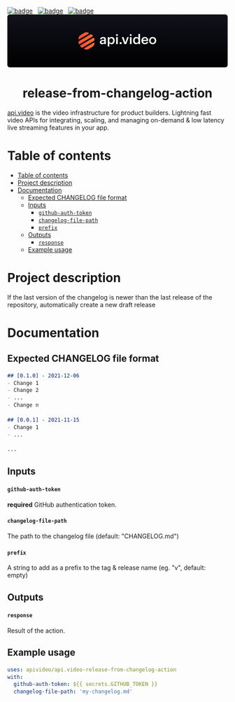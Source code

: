 [![badge](https://img.shields.io/twitter/follow/api_video?style=social)](https://twitter.com/intent/follow?screen_name=api_video) &nbsp; [![badge](https://img.shields.io/github/stars/apivideo/api.video-release-from-changelog-action?style=social)](https://github.com/apivideo/api.video-release-from-changelog-action) &nbsp; [![badge](https://img.shields.io/discourse/topics?server=https%3A%2F%2Fcommunity.api.video)](https://community.api.video)
![](https://github.com/apivideo/API_OAS_file/blob/master/apivideo_banner.png)
<h1 align="center">release-from-changelog-action</h1>

[api.video](https://api.video) is the video infrastructure for product builders. Lightning fast video APIs for integrating, scaling, and managing on-demand & low latency live streaming features in your app.

# Table of contents

- [Table of contents](#table-of-contents)
- [Project description](#project-description)
- [Documentation](#documentation)
  - [Expected CHANGELOG file format](#expected-changelog-file-format)
  - [Inputs](#inputs)
      - [`github-auth-token`](#github-auth-token)
      - [`changelog-file-path`](#changelog-file-path)
      - [`prefix`](#prefix)
  - [Outputs](#outputs)
      - [`response`](#response)
  - [Example usage](#example-usage)

# Project description

If the last version of the changelog is newer than the last release of the repository, automatically create a new draft release

# Documentation

## Expected CHANGELOG file format
```markdown
## [0.1.0] - 2021-12-06
- Change 1
- Change 2
- ...
- Change n

## [0.0.1] - 2021-11-15
- Change 1
- ...

...
```

## Inputs

#### `github-auth-token`

**required** GitHub authentication token.

#### `changelog-file-path`

The path to the changelog file (default: "CHANGELOG.md")

#### `prefix`

A string to add as a prefix to the tag & release name (eg. "v", default: empty)

## Outputs

#### `response`

Result of the action.

## Example usage

```yml
uses: apivideo/api.video-release-from-changelog-action
with:
  github-auth-token: ${{ secrets.GITHUB_TOKEN }}
  changelog-file-path: 'my-changelog.md'
```
